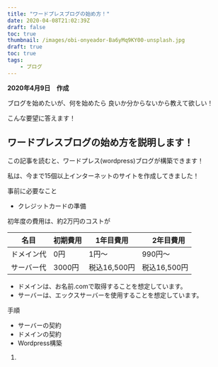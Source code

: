 ```yaml
---
title: "ワードプレスブログの始め方！"
date: 2020-04-08T21:02:39Z
draft: false
toc: true
thumbnail: /images/obi-onyeador-Ba6yMq9KY00-unsplash.jpg
draft: true
toc: true
tags:
    - ブログ
---
```


**2020年4月9日　作成**

ブログを始めたいが、何を始めたら
良いか分からないから教えて欲しい！

こんな要望に答えます！

<!--more-->

## ワードプレスブログの始め方を説明します！

この記事を読むと、ワードプレス(wordpress)ブログが構築できます！

私は、今まで15個以上インターネットのサイトを作成してきました！

事前に必要なこと
- クレジットカードの準備

初年度の費用は、約2万円のコストが

|  名目  |  初期費用  | 1年目費用 |　2年目費用 |
| ---- | ---- | ---- | ---- |
|  ドメイン代  |  0円  | 1円〜 | 990円〜 |
|  サーバー代  |  3000円  | 税込16,500円 | 税込16,500円 |

* ドメインは、お名前.comで取得することを想定しています。
* サーバーは、エックスサーバーを使用することを想定しています。


手順
- サーバーの契約
- ドメインの契約
- Wordpress構築

1. 
